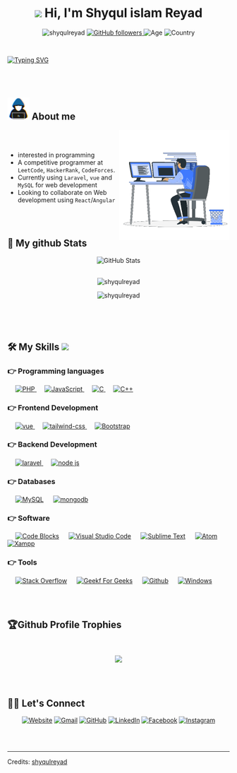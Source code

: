 <h1 align="center"><img src="https://media.giphy.com/media/hvRJCLFzcasrR4ia7z/giphy.gif" width="35"> Hi, I'm Shyqul islam Reyad</h1>

<p align="center"> <img src="https://komarev.com/ghpvc/?username=shyqulreyad&label=Profile%20views&color=32CD32&style=plastic" alt="shyqulreyad"/>
<a href="https://github.com/shyqulreyad" target="_blank">
    <img alt="GitHub followers" src="https://img.shields.io/github/followers/shyqulreyad?label=Github%20followers&style=plastic&color=32CD32">
</a> 
<img alt="Age" src="https://img.shields.io/badge/Age-22-%23FF0000.svg?style=plastic&color=32CD32">
<img alt="Country" src="https://img.shields.io/badge/Lives-Bangladesh-%23FF0000.svg?style=plastic&color=3EA055" />
<br>
</p>

<br>

<a href="https://git.io/typing-svg"><img src="https://readme-typing-svg.herokuapp.com?font=Fira+Code&size=40&pause=1000&color=29E92D&center=true&vCenter=true&width=1200&height=100&lines=I+am+Shyqul+Islam+Reyad;professional+full+stack+developer;Laravel+%7C+Vue+js+%7C+Node+js+%7C+PHP+%7C+JavaScript;MySQL%20|%20MongoDB%20|%20NoSQL%20;Always+Learning+New+Programming+Languages" alt="Typing SVG" /></a>

<br> 
<br>

<h2><picture> <img src = "https://github.com/shyqulreyad/shyqulreyad/blob/main/images/me.gif?raw=true" width = 50px>  </picture> About me</h2>
<picture> <img align="right" src="https://github.com/shyqulreyad/shyqulreyad/blob/main/images/computer.gif?raw=true" width = 250px></picture>
<br><br>

<!-- -  I am a professional full stack developer at `Automation services limited`. -->
-  interested in programming<br>
-  A competitive programmer at `LeetCode`,  `HackerRank`, `CodeForces`.<br>
-  Currently using `Laravel`, `vue` and `MySQL` for web development<br>
-  Looking to collaborate on Web development using `React`/`Angular`<br>

<br>
<br>

<h2>👀 My github Stats</h2> 

<div>
  <p align="center">
    <img src="https://github-readme-streak-stats.herokuapp.com/?user=shyqulreyad" alt="GitHub Stats" /> <br/><br/>
  </p>
  <p align="center">
    <img src="https://github-readme-stats.vercel.app/api/top-langs?username=shyqulreyad&show_icons=true&locale=en&layout=compact" alt="shyqulreyad" />
  </p>
  <p align="center">
    <img src="https://github-readme-stats.vercel.app/api?username=shyqulreyad&show_icons=true&locale=en" alt="shyqulreyad" /> <br/><br/>
  </p>

</div>

<br/><br/>
## 🛠️ My Skills <img src = "https://media2.giphy.com/media/QssGEmpkyEOhBCb7e1/giphy.gif?cid=ecf05e47a0n3gi1bfqntqmob8g9aid1oyj2wr3ds3mg700bl&rid=giphy.gif" width = 32px>

### 👉 Programming languages

<p align="left"> 
 &emsp;
  <a href="https://www.php.net/">
    <img alt="PHP" src="https://img.shields.io/badge/PHP-777BB4?style=for-the-badge&logo=php&logoColor=white"/>
  </a>
    &emsp;
  <a href="https://developer.mozilla.org/en-US/docs/Web/JavaScript" target="_blank"> 
     <img alt="JavaScript" src="https://img.shields.io/badge/JavaScript-F7DF1E?style=for-the-badge&logo=javascript&logoColor=black">
   </a>
  &emsp; 
  <a href="https://www.cprogramming.com/" target="_blank"> 
    <img alt="C" src="https://img.shields.io/badge/l%20-%232370ED.svg?style=plastic&logo=c&logoColor=white">
  </a> 
  &emsp;
  <a href="https://www.w3schools.com/cpp/" target="_blank"> 
    <img alt="C++" src="https://img.shields.io/badge/C++%20-%2300599C.svg?style=plastic&logo=c%2B%2B&logoColor=white">
  </a> 
 
</p>


### 👉 Frontend Development
<p align="left"> 
  &emsp; 
  <a href="https://vuejs.org/" target="_blank"> 
   <img alt="vue" src="https://img.shields.io/badge/Vue.js-35495E?style=for-the-badge&logo=vue.js&logoColor=4FC08D">
  </a>   
  &emsp;
  <a href="https://tailwindcss.com/" target="_blank">
    <img alt="tailwind-css" src="https://img.shields.io/badge/Tailwind_CSS-38B2AC?style=for-the-badge&logo=tailwind-css&logoColor=white">
  </a> 
   &emsp;
  <a href="https://getbootstrap.com" target="_blank"> 
    <img alt="Bootstrap" src="https://img.shields.io/badge/Bootstrap-563D7C?style=for-the-badge&logo=bootstrap&logoColor=white"/>
  </a>
</p>


### 👉 Backend Development
<p align="left"> 
  &emsp; 
  <a href="https://laravel.com/" target="_blank"> 
   <img alt="laravel" src="https://img.shields.io/badge/Laravel-FF2D20?style=for-the-badge&logo=laravel&logoColor=white">
  </a>   
  &emsp;
  <a href="https://nodejs.org/en/" target="_blank">
    <img alt="node js" src="https://img.shields.io/badge/Node.js-43853D?style=for-the-badge&logo=node.js&logoColor=white">
  </a> 

</p>

### 👉 Databases
<p align="left">
  &emsp;
    <a href="https://www.mysql.com/"><img alt="MySQL" src="https://img.shields.io/badge/MySQL-00000F?style=for-the-badge&logo=mysql&logoColor=white"></a>
  &emsp;
    <a href="https://www.mongodb.com/"><img alt="mongodb" src="https://img.shields.io/badge/MongoDB-4EA94B?style=for-the-badge&logo=mongodb&logoColor=white"></a>
  &emsp;
</p>

### 👉 Software 
<p>
 &emsp;
    <a href="#"><img alt="Code Blocks" src="https://img.shields.io/badge/CodeBlocks-%23FF0000.svg?style=plastic&logo=codeblocks&logoColor=white"></a>
  &emsp;
    <a href="#"><img alt="Visual Studio Code" src="https://img.shields.io/badge/Visual%20Studio%20Code-0078d7.svg?style=plastic&logo=visual-studio-code&logoColor=white"></a>
  &emsp;
    <a href="#"><img alt="Sublime Text" src="https://img.shields.io/badge/Sublime%20Text-5C5551.svg?style=plastic&logo=sublime-text&logoColor=white"></a>
  &emsp;
    <a href="#"><img alt="Atom" src="https://img.shields.io/badge/atom-%2366595C.svg?&style=plastic&logo=atom&logoColor=white" /></a>
  &emsp;
    <a href="#"><img alt="Xampp" src="https://img.shields.io/badge/Xampp-FE7A16?&style=plastic&logo=xampp&logoColor=white"></a>
  &emsp;
</p>

### 👉 Tools
<p>
  &emsp;
    <a href="#"><img alt="Stack Overflow" src="https://img.shields.io/badge/-Stack%20Overflow-E5E4E2?style=plastic&logo=stack-overflow&logoColor=orange"></a>
  &emsp;
    <a href="#"><img alt="Geekf For Geeks" src="https://img.shields.io/badge/geeksforgeeks-%230F9D58.svg?style=plastic&logo=geeksforgeeks&logoColor=white"></a>
  &emsp;
    <a href="#"><img alt="Github" src="https://img.shields.io/badge/-GitHub-181717?style=plastic&logo=github"></a> 
  &emsp;
    <a href="#"><img alt="Windows" src="http://img.shields.io/badge/-Windows-0078D6?style=plastic&logo=windows&logoColor=ffffff"></a>
  &emsp;
</p>

<br>
<br>


##  🏆Github Profile Trophies
<br>
<p align="center">
	<img src="https://github-profile-trophy.vercel.app/?username=shyqulreyad&theme=juicyfresh&no-bg=true&row=2&column=4&margin-w=15&margin-h=20" />
</p>
<br>
<br>


## 🙋‍♀️ Let's Connect
<p align="center">
  	<a href="https://shyqulreyad.com/" target="blank" title="Website"><img src="https://img.icons8.com/bubbles/50/000000/web.png" alt="Website"/></a>
	<a href="mailto:shyqulreyad@gmail.com" target="blank" title="Gmail"><img src="https://img.icons8.com/bubbles/50/000000/gmail.png" alt="Gmail"/></a>
	<a href="https://github.com/shyqulreyad" target="blank" title="GitHub"><img src="https://img.icons8.com/bubbles/50/000000/github.png" alt="GitHub"/></a>
	<a href="https://www.linkedin.com/in/shyqulreyad/" target="blank" title="LinkedIn"><img src="https://img.icons8.com/bubbles/50/000000/linkedin.png" alt="LinkedIn"/></a>
	<a href="https://www.facebook.com/shyqulreyad/" target="blank" title="Facebook"><img src="https://img.icons8.com/bubbles/50/000000/facebook-new.png" alt="Facebook"/></a>
	<a href="https://www.instagram.com/shyqul_reyad" target="blank" title="Instagram"><img src="https://img.icons8.com/bubbles/50/000000/instagram.png" alt="Instagram"/></a>

</p>


<br>
<br>
<hr>
Credits: <a href="https://github.com/shyqulreyad">shyqulreyad</a>
